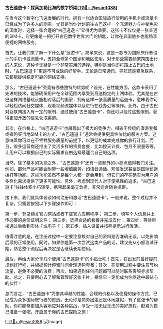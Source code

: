 **古巴遠遊卡：探索加勒比海的数字桥梁[[TG💪+ @esim1088](https://t.me/s/esim1088)]**

在当今这个数字化飞速发展的时代，拥有一张适合国际旅行使用的手机卡或流量卡已经成为了许多人的刚需。尤其是当你计划前往古巴这样一个充满魅力与神秘色彩的国度时，选择一张合适的“古巴遠遊卡”显得尤为重要。这张卡不仅仅是一张普通的SIM卡，它更像是一把打开古巴数字世界大门的钥匙，让你在异国他乡也能畅享便捷的网络服务。

首先，让我们来了解一下什么是“远遊卡”。简单来说，这是一款专为国际旅行者设计的手机卡或流量卡，支持全球多个国家和地区使用。对于那些需要频繁跨国出行的人来说，这种卡无疑是一个非常实用的选择。特别是当你即将踏上古巴的土地时，“古巴遠遊卡”更是不可或缺的好帮手。无论是日常通讯、导航还是紧急联系，它都能提供稳定可靠的网络支持。

那么，“古巴遠遊卡”究竟有哪些独特的优势呢？首先，在性能方面，这款卡采用了先进的技术，能够确保用户在全球范围内享受到高速稳定的上网体验。尤其是在古巴这样网络基础设施相对落后的国家，拥有这样一张高质量的远遊卡，意味着你可以轻松访问社交媒体、观看视频流媒体以及进行在线办公等操作。此外，由于古巴对互联网接入有一定的限制，通过使用“古巴遠遊卡”，你还可以绕过这些限制，获得更加开放的信息获取渠道。

其次，在价格上，“古巴遠遊卡”也展现出了极大的竞争力。相较于传统的漫游套餐或者购买当地SIM卡的方式，“古巴遠遊卡”通常会提供更具性价比的服务方案。这意味着你可以在不牺牲服务质量的前提下，以更低的成本完成你的旅行计划。而且，很多运营商还推出了灵活多样的资费套餐，比如按天计费、包月不限量等等，让用户可以根据自己的实际需求自由选择最适合自己的选项。

当然，除了基本的功能之外，“古巴遠遊卡”还有一些额外的小亮点值得我们关注。例如，部分产品可能会附带一些增值服务，如语音通话、短信发送甚至是国际长途拨打等功能。这些功能虽然不是每个人都一定会用到，但它们的存在确实为用户的多样化需求提供了更多可能性。另外，考虑到现代人对于便携性的追求，“古巴遠遊卡”往往体积小巧轻便，携带起来毫无负担，非常适合随身携带。

接下来，我们就具体谈谈如何注册和激活“古巴遠遊卡”。一般来说，整个过程并不复杂，只需要按照以下步骤操作即可：

第一步，登录相关官方网站或者下载官方应用程序；
第二步，填写个人信息并上传必要的身份证明文件；
第三步，选择合适的套餐并完成支付；
第四步，等待审核通过后收到实体卡或电子卡；
第五步，插入设备并按照提示进行激活。

值得注意的是，在注册过程中一定要注意核对自己的资料是否准确无误，以免影响后续的正常使用。同时，如果你是第一次尝试这类产品的话，建议先从小额测试开始，熟悉整个流程后再决定是否继续长期使用。

最后，再给大家分享几个使用“古巴遠遊卡”的小贴士吧！首先，在出发前最好提前规划好行程，并根据预计停留时间合理选购套餐；其次，在使用过程中要注意节约流量，避免不必要的浪费；再次，如果遇到任何问题都可以随时联系客服寻求帮助。总之，只要用心去了解和管理好这张卡片，相信它一定能成为你旅途中最贴心的伙伴！

总而言之，“古巴遠遊卡”凭借其卓越的性能、合理的价格以及便捷的操作方式，已经成为众多国际旅行者的首选。无论你是商务出差还是休闲度假，有了这张卡的帮助，你将能够更加从容地应对各种挑战，享受一段无忧无虑的美好旅程。赶紧为自己准备一张吧，开启属于你的古巴探险之旅！

[[TG💪+ @esim1088](https://t.me/s/esim1088) ![Image](https://i.postimg.cc/4NQfJmqS/Snipaste-2025-05-13-00-14-12.png)]